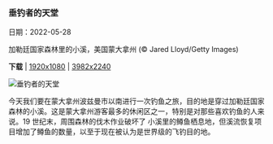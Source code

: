 ### 垂钓者的天堂

日期：2022-05-28

加勒廷国家森林里的小溪，美国蒙大拿州 (© Jared Lloyd/Getty Images)

**下载**  |  [1920x1080](https://cn.bing.com/th?id=OHR.HyaliteCreek_ZH-CN0400013447_1920x1080.jpg)  |  [3982x2240](https://cn.bing.com/th?id=OHR.HyaliteCreek_ZH-CN0400013447_UHD.jpg)

![垂钓者的天堂](https://cn.bing.com/th?id=OHR.HyaliteCreek_ZH-CN0400013447_1920x1080.jpg "加勒廷国家森林里的小溪，美国蒙大拿州 (© Jared Lloyd/Getty Images)")

今天我们要在蒙大拿州波兹曼市以南进行一次钓鱼之旅，目的地是穿过加勒廷国家森林的小溪。这是蒙大拿州游客最多的休闲区之一，特别是对那些喜欢钓鱼的人来说。19 世纪末，周围森林的伐木作业破坏了 小溪里的鳟鱼栖息地，但溪流恢复项目增加了鳟鱼的数量，以至于现在被认为是世界级的飞钓目的地。
